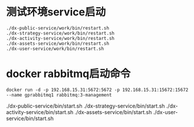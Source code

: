 # 测试环境service启动

```shell
./dx-public-service/work/bin/restart.sh
./dx-strategy-service/work/bin/restart.sh
./dx-activity-service/work/bin/restart.sh
./dx-assets-service/work/bin/restart.sh
./dx-user-service/work/bin/restart.sh 
```

# docker rabbitmq启动命令
```jshelllanguage
docker run -d -p 192.168.15.31:5672:5672 -p 192.168.15.31:15672:15672 --name gprabbitmq1 rabbitmq:3-management
``` 

   ./dx-public-service/bin/start.sh
   ./dx-strategy-service/bin/start.sh
   ./dx-activity-service/bin/start.sh
   ./dx-assets-service/bin/start.sh
   ./dx-user-service/bin/start.sh 